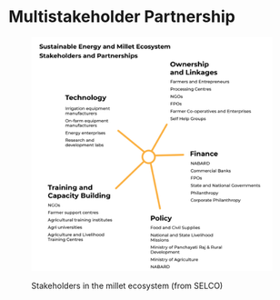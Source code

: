 # Multistakeholder Partnership

<figure><img src="../../.gitbook/assets/Screenshot 2023-04-25 at 3.39.47 PM.png" alt=""><figcaption><p>Stakeholders in the millet ecosystem (from SELCO)</p></figcaption></figure>
